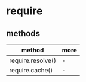 # require

## methods

| method            | more |
| ----------------- | ---- |
| require.resolve() | -    |
| require.cache()   | -    |
